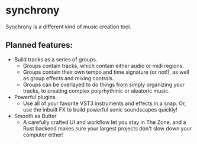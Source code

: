 # synchrony
Synchrony is a different kind of music creation tool.

## Planned features:
* Build tracks as a series of groups.
  * Groups contain tracks, which contain either audio or midi regions.
  * Groups contain their own tempo and time signature (or not!), as well as group effects and mixing controls.
  * Groups can be overlayed to do things from simply organizing your tracks, to creating complex polyrhythmic or aleatoric music.
* Powerful plugins.
    * Use all of your favorite VST3 instruments and effects in a snap. Or, use the inbuilt FX to build powerful sonic soundscapes quickly!
* Smooth as Butter
    * A carefully crafted UI and workflow let you stay in The Zone, and a Rust backend makes sure your largest projects don't slow down your computer either!

